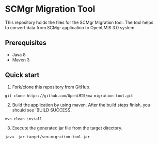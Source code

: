
# SCMgr Migration Tool
This repository holds the files for the SCMgr Migration tool. The tool helps to convert data from SCMgr application to OpenLMIS 3.0 system.

## Prerequisites
* Java 8
* Maven 3

## Quick start
1. Fork/clone this repository from GitHub.

```shell
git clone https://github.com/OpenLMIS/mw-migration-tool.git
```
2. Build the application by using maven. After the build steps finish, you should see 'BUILD SUCCESS'.

```shell
mvn clean install
```
3. Execute the generated jar file from the target directory.

```shell
java -jar target/scm-migration-tool.jar
```
